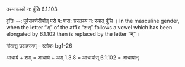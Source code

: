 

 तस्माच्छसो न: पुंसि 6.1.103 


वृत्तिः --: पूर्वसवर्णदीर्घात् परो य: शस: सस्तस्य न: स्यात् पुंसि । In the masculine gender, when the letter “स्” of the affix “शस्” follows a vowel which has been elongated by 6.1.102 then is replaced by the letter “न्”। 


गीतासु उदाहरणम् – श्लोकः bg1-26 


आचार्य + शस् = आचार्य + अस् 1.3.8 = आचार्यास् 6.1.102 = आचार्यान् 



